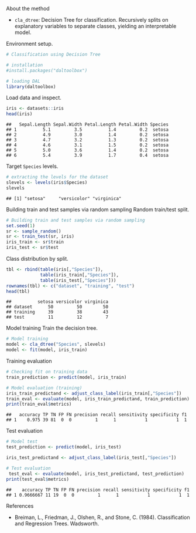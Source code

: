 About the method
- `cla_dtree`: Decision Tree for classification. Recursively splits on explanatory variables to separate classes, yielding an interpretable model.

Environment setup.

``` r
# Classification using Decision Tree

# installation 
#install.packages("daltoolbox")

# loading DAL
library(daltoolbox) 
```

Load data and inspect.

``` r
iris <- datasets::iris
head(iris)
```

```
##   Sepal.Length Sepal.Width Petal.Length Petal.Width Species
## 1          5.1         3.5          1.4         0.2  setosa
## 2          4.9         3.0          1.4         0.2  setosa
## 3          4.7         3.2          1.3         0.2  setosa
## 4          4.6         3.1          1.5         0.2  setosa
## 5          5.0         3.6          1.4         0.2  setosa
## 6          5.4         3.9          1.7         0.4  setosa
```

Target `Species` levels.

``` r
# extracting the levels for the dataset
slevels <- levels(iris$Species)
slevels
```

```
## [1] "setosa"     "versicolor" "virginica"
```

Building train and test samples via random sampling
Random train/test split.

``` r
# Building train and test samples via random sampling
set.seed(1)
sr <- sample_random()
sr <- train_test(sr, iris)
iris_train <- sr$train
iris_test <- sr$test
```

Class distribution by split.

``` r
tbl <- rbind(table(iris[,"Species"]), 
             table(iris_train[,"Species"]), 
             table(iris_test[,"Species"]))
rownames(tbl) <- c("dataset", "training", "test")
head(tbl)
```

```
##          setosa versicolor virginica
## dataset      50         50        50
## training     39         38        43
## test         11         12         7
```

Model training
Train the decision tree.

``` r
# Model training
model <- cla_dtree("Species", slevels)
model <- fit(model, iris_train)
```

Training evaluation

``` r
# Checking fit on training data
train_prediction <- predict(model, iris_train)

# Model evaluation (training)
iris_train_predictand <- adjust_class_label(iris_train[,"Species"])
train_eval <- evaluate(model, iris_train_predictand, train_prediction)
print(train_eval$metrics)
```

```
##   accuracy TP TN FP FN precision recall sensitivity specificity f1
## 1    0.975 39 81  0  0         1      1           1           1  1
```

Test evaluation

``` r
# Model test
test_prediction <- predict(model, iris_test)

iris_test_predictand <- adjust_class_label(iris_test[,"Species"])

# Test evaluation
 test_eval <- evaluate(model, iris_test_predictand, test_prediction)
print(test_eval$metrics)
```

```
##    accuracy TP TN FP FN precision recall sensitivity specificity f1
## 1 0.9666667 11 19  0  0         1      1           1           1  1
```

References
- Breiman, L., Friedman, J., Olshen, R., and Stone, C. (1984). Classification and Regression Trees. Wadsworth.
